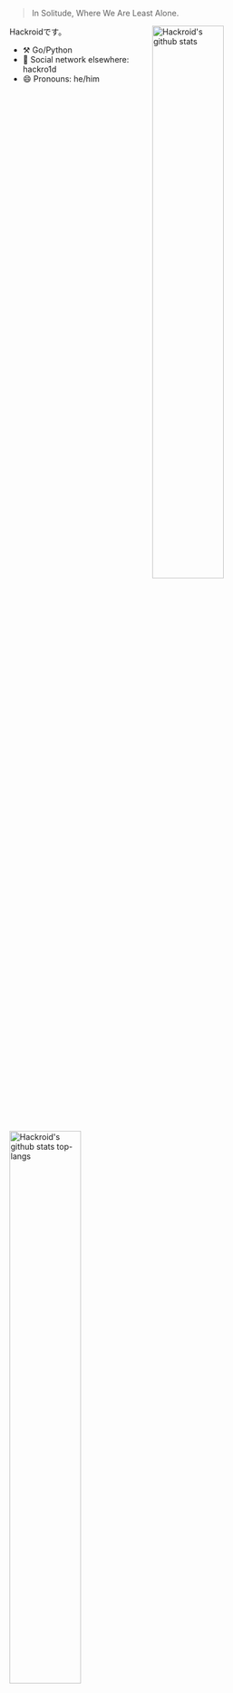 > In Solitude, Where We Are Least Alone.

<img align="right" alt="Hackroid's github stats" width="50%" src="https://github-readme-stats.vercel.app/api?username=hackroid&show_icons=true">

Hackroidです。

- :hammer_and_pick: Go/Python
- 💬 Social network elsewhere: hackro1d
- 😄 Pronouns: he/him

<img align="left" alt="Hackroid's github stats top-langs" width="50%" src="https://github-readme-stats.vercel.app/api/top-langs/?username=hackroid&layout=compact&hide=jupyter%20notebook,html&hide_title=true&langs_count=7&exclude_repo=EMB-RUSSIA">

<!--
**hackroid/hackroid** is a ✨ _special_ ✨ repository because its `README.md` (this file) appears on your GitHub profile.

Here are some ideas to get you started:

- :hammer_and_pick: Python/C++/Java, 
- 🌱 I’m currently learning ...
- 👯 I’m looking to collaborate on ...
- 🤔 I’m looking for help with ...
- 💬 Ask me about ...
- 📫 How to reach me: ...
- 😄 Pronouns: he/him
- ⚡ Fun fact: ...
-->
